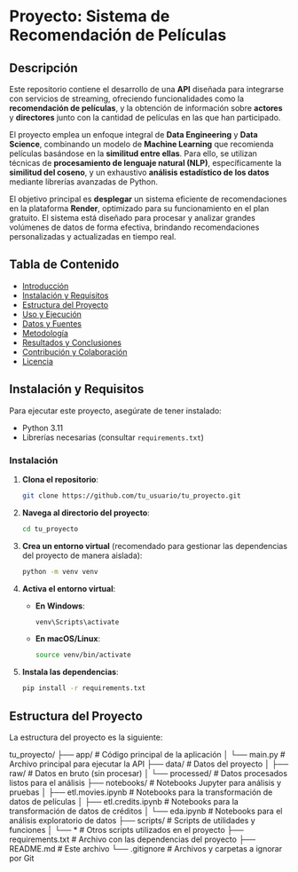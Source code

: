 # Proyecto: Sistema de Recomendación de Películas

## Descripción

Este repositorio contiene el desarrollo de una **API** diseñada para integrarse con servicios de streaming, ofreciendo funcionalidades como la **recomendación de películas**, y la obtención de información sobre **actores** y **directores** junto con la cantidad de películas en las que han participado.

El proyecto emplea un enfoque integral de **Data Engineering** y **Data Science**, combinando un modelo de **Machine Learning** que recomienda películas basándose en la **similitud entre ellas**. Para ello, se utilizan técnicas de **procesamiento de lenguaje natural (NLP)**, específicamente la **similitud del coseno**, y un exhaustivo **análisis estadístico de los datos** mediante librerías avanzadas de Python.

El objetivo principal es **desplegar** un sistema eficiente de recomendaciones en la plataforma **Render**, optimizado para su funcionamiento en el plan gratuito. El sistema está diseñado para procesar y analizar grandes volúmenes de datos de forma efectiva, brindando recomendaciones personalizadas y actualizadas en tiempo real.

## Tabla de Contenido
- [Introducción](#Descripción)
- [Instalación y Requisitos](#instalación-y-requisitos)
- [Estructura del Proyecto](#estructura-del-proyecto)
- [Uso y Ejecución](#uso-y-ejecución)
- [Datos y Fuentes](#datos-y-fuentes)
- [Metodología](#metodología)
- [Resultados y Conclusiones](#resultados-y-conclusiones)
- [Contribución y Colaboración](#contribución-y-colaboración)
- [Licencia](#licencia)

## Instalación y Requisitos
Para ejecutar este proyecto, asegúrate de tener instalado:
- Python 3.11
- Librerías necesarias (consultar `requirements.txt`)

### Instalación

1. **Clona el repositorio**:
    ```bash
    git clone https://github.com/tu_usuario/tu_proyecto.git
    ```

2. **Navega al directorio del proyecto**:
    ```bash
    cd tu_proyecto
    ```

3. **Crea un entorno virtual** (recomendado para gestionar las dependencias del proyecto de manera aislada):
    ```bash
    python -m venv venv
    ```

4. **Activa el entorno virtual**:
    - **En Windows**:
        ```bash
        venv\Scripts\activate
        ```
    - **En macOS/Linux**:
        ```bash
        source venv/bin/activate
        ```

5. **Instala las dependencias**:
    ```bash
    pip install -r requirements.txt
    ```

## Estructura del Proyecto

La estructura del proyecto es la siguiente:

tu_proyecto/ ├── app/ # Código principal de la aplicación │ └── main.py # Archivo principal para ejecutar la API ├── data/ # Datos del proyecto │ ├── raw/ # Datos en bruto (sin procesar) │ └── processed/ # Datos procesados listos para el análisis ├── notebooks/ # Notebooks Jupyter para análisis y pruebas │ ├── etl.movies.ipynb # Notebooks para la transformación de datos de películas │ ├── etl.credits.ipynb # Notebooks para la transformación de datos de créditos │ └── eda.ipynb # Notebooks para el análisis exploratorio de datos ├── scripts/ # Scripts de utilidades y funciones │ └── * # Otros scripts utilizados en el proyecto ├── requirements.txt # Archivo con las dependencias del proyecto ├── README.md # Este archivo └── .gitignore # Archivos y carpetas a ignorar por Git

